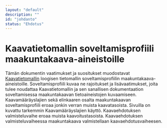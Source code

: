 ```yaml
---
layout: "default"
description: ""
id: "johdanto"
status: "Ehdotus"
---
```

# Kaavatietomallin soveltamisprofiili maakuntakaava-aineistoille

Tämän dokumentin vaatimukset ja suositukset muodostavat [Kaavatietomallin](https://tietomallit.suomi.fi/model/rytj-kaava/) loogisen tietomallin soveltamisprofiilin maakuntakaava-aineistoille. Soveltamisprofiili kuvaa ne rajoitukset ja lisävaatimukset, joita tulee noudattaa Kaavatietomallin ja sen sanallisen dokumentaation soveltamisessa maakuntakaavan tietoaineistojen kuvaamiseen. Kaavamääräyslajien sekä elinkaaren osalta maakuntakaavan soveltamisprofiili eroaa jonkin verran muista kaavatasoista. Sivuilla on kuvattu tarkemmin Kaavamääräyslajien käyttö. Kaavaehdotuksen valmisteluvaihe eroaa muista kaavoitustasoista. Kaavaehdotuksen valmisteluvaiheessa maakuntakaava valmistellaan kaavaehdotusvaiheesen.  
